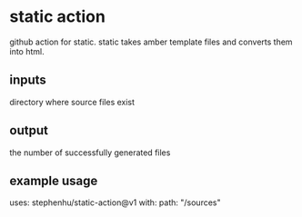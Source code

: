 # static action

github action for static.  static takes amber template files and converts them into html.

## inputs

directory where source files exist

## output

the number of successfully generated files

## example usage

uses: stephenhu/static-action@v1
with:
  path: "/sources"
  